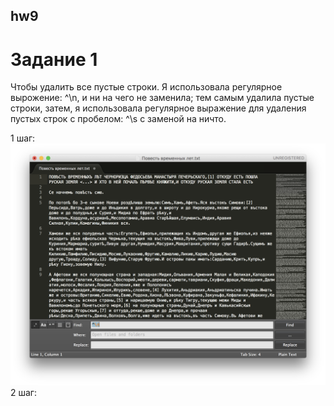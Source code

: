 ## hw9

# Задание 1

Чтобы удалить все пустые строки. Я использовала регулярное вырожение: ^\n, и ни на чего не заменила; тем самым удалила пустые строки, затем,  я использовала регулярное выражение для удаления пустых строк с пробелом: ^\s с заменой на ничто.

1 шаг: ![](https://github.com/larastiepich1999/hw9/blob/master/1.png)
2 шаг: ![]()
